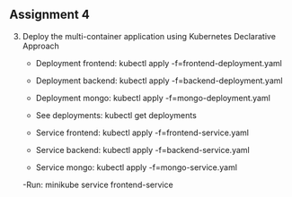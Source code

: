 ## Assignment 4

3. Deploy the multi-container application using Kubernetes Declarative Approach
    - Deployment frontend: kubectl apply -f=frontend-deployment.yaml
    - Deployment backend: kubectl apply -f=backend-deployment.yaml 
    - Deployment mongo: kubectl apply -f=mongo-deployment.yaml 
    - See deployments: kubectl get deployments

    - Service frontend: kubectl apply -f=frontend-service.yaml
    - Service backend: kubectl apply -f=backend-service.yaml 
    - Service mongo: kubectl apply -f=mongo-service.yaml 

    -Run: minikube service frontend-service
    
